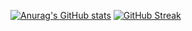 [![Anurag's GitHub stats](https://github-readme-stats.vercel.app/api?username=brvhprince)](https://github.com/anuraghazra/github-readme-stats)
[![GitHub Streak](http://github-readme-streak-stats.herokuapp.com?user=brvhprince&theme=nightowl&hide_border=true)](https://git.io/streak-stats)

